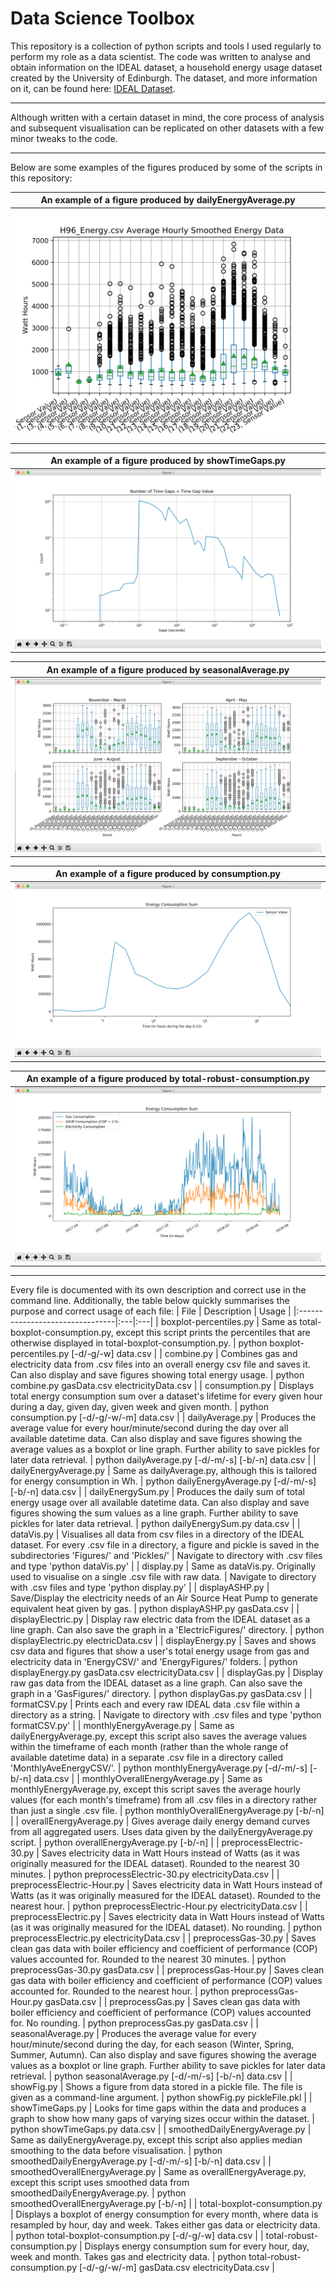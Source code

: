 # Data Science Toolbox
This repository is a collection of python scripts and tools I used regularly to perform my role as a data scientist. 
The code was written to analyse and obtain information on the IDEAL dataset, a household energy usage dataset created by the University of Edinburgh.
The dataset, and more information on it, can be found here: [IDEAL Dataset](https://datashare.is.ed.ac.uk/handle/10283/3647).

---------------

Although written with a certain dataset in mind, the core process of analysis and subsequent visualisation can be replicated on other datasets with a few minor tweaks to the code.

---------------

Below are some examples of the figures produced by some of the scripts in this repository:

| An example of a figure produced by dailyEnergyAverage.py |
|------|
|![dailyEnergyAverage.py Example Figure](/ExampleFigures/dailyEnergyAverageExample.png)| 

| An example of a figure produced by showTimeGaps.py |
|------|
|![showTimeGaps.py Example Figure](/ExampleFigures/showTimeGapsExample.png)|

| An example of a figure produced by seasonalAverage.py |
|------|
|![seasonalAverage.py Example Figure](/ExampleFigures/seasonalAverageExample.png)|

| An example of a figure produced by consumption.py |
|------|
|![consumption.py Example Figure](/ExampleFigures/consumptionExample.png)|

| An example of a figure produced by total-robust-consumption.py |
|------|
|![total-robust-consumption.py Example Figure](/ExampleFigures/total-robust-consumptionExample.png)|

---------------

Every file is documented with its own description and correct use in the command line.
Additionally, the table below quickly summarises the purpose and correct usage of each file:
| File                            | Description | Usage |
|:--------------------------------|:---|:---|
| boxplot-percentiles.py          | Same as total-boxplot-consumption.py, except this script prints the percentiles that are otherwise displayed in total-boxplot-consumption.py. | python boxplot-percentiles.py [-d/-g/-w] data.csv |
| combine.py                      | Combines gas and electricity data from .csv files into an overall energy csv file and saves it. Can also display and save figures showing total energy usage. | python combine.py gasData.csv electricityData.csv |
| consumption.py                  | Displays total energy consumption sum over a dataset's lifetime for every given hour during a day, given day, given week and given month. | python consumption.py [-d/-g/-w/-m] data.csv |
| dailyAverage.py                 | Produces the average value for every hour/minute/second during the day over all available datetime data. Can also display and save figures showing the average values as a boxplot or line graph. Further ability to save pickles for later data retrieval. | python dailyAverage.py [-d/-m/-s] [-b/-n] data.csv |
| dailyEnergyAverage.py           | Same as dailyAverage.py, although this is tailored for energy consumption in Wh. | python dailyEnergyAverage.py [-d/-m/-s] [-b/-n] data.csv |
| dailyEnergySum.py               | Produces the daily sum of total energy usage over all available datetime data. Can also display and save figures showing the sum values as a line graph. Further ability to save pickles for later data retrieval. | python dailyEnergySum.py data.csv |
| dataVis.py                      | Visualises all data from csv files in a directory of the IDEAL dataset. For every .csv file in a directory, a figure and pickle is saved in the subdirectories 'Figures/' and 'Pickles/' | Navigate to directory with .csv files and type 'python dataVis.py' |
| display.py                      | Same as dataVis.py. Originally used to visualise on a single .csv file with raw data. | Navigate to directory with .csv files and type 'python display.py' |
| displayASHP.py                  | Save/Display the electricity needs of an Air Source Heat Pump to generate equivalent heat given by gas. | python displayASHP.py gasData.csv |
| displayElectric.py              | Display raw electric data from the IDEAL dataset as a line graph. Can also save the graph in a 'ElectricFigures/' directory. | python displayElectric.py electricData.csv |
| displayEnergy.py                | Saves and shows csv data and figures that show a user's total energy usage from gas and electricity data in 'EnergyCSV/' and 'EnergyFigures/' folders. | python displayEnergy.py gasData.csv electricityData.csv |
| displayGas.py                   | Display raw gas data from the IDEAL dataset as a line graph. Can also save the graph in a 'GasFigures/' directory. | python displayGas.py gasData.csv |
| formatCSV.py                    | Prints each and every raw IDEAL data .csv file within a directory as a string. | Navigate to directory with .csv files and type 'python formatCSV.py' |
| monthlyEnergyAverage.py         | Same as dailyEnergyAverage.py, except this script also saves the average values within the timeframe of each month (rather than the whole range of available datetime data) in a separate .csv file in a directory called 'MonthlyAveEnergyCSV/'. | python monthlyEnergyAverage.py [-d/-m/-s] [-b/-n] data.csv |
| monthlyOverallEnergyAverage.py  | Same as monthlyEnergyAverage.py, except this script saves the average hourly values (for each month's timeframe) from all .csv files in a directory rather than just a single .csv file. | python monthlyOverallEnergyAverage.py [-b/-n] |
| overallEnergyAverage.py         | Gives average daily energy demand curves from all aggregated users. Uses data given by the dailyEnergyAverage.py script. | python overallEnergyAverage.py [-b/-n] |
| preprocessElectric-30.py        | Saves electricity data in Watt Hours instead of Watts (as it was originally measured for the IDEAL dataset). Rounded to the nearest 30 minutes. | python preprocessElectric-30.py electricityData.csv |
| preprocessElectric-Hour.py      | Saves electricity data in Watt Hours instead of Watts (as it was originally measured for the IDEAL dataset). Rounded to the nearest hour. | python preprocessElectric-Hour.py electricityData.csv |
| preprocessElectric.py           | Saves electricity data in Watt Hours instead of Watts (as it was originally measured for the IDEAL dataset). No rounding. | python preprocessElectric.py electricityData.csv |
| preprocessGas-30.py             | Saves clean gas data with boiler efficiency and coefficient of performance (COP) values accounted for. Rounded to the nearest 30 minutes. | python preprocessGas-30.py gasData.csv |
| preprocessGas-Hour.py           | Saves clean gas data with boiler efficiency and coefficient of performance (COP) values accounted for. Rounded to the nearest hour. | python preprocessGas-Hour.py gasData.csv |
| preprocessGas.py                | Saves clean gas data with boiler efficiency and coefficient of performance (COP) values accounted for. No rounding. | python preprocessGas.py gasData.csv |
| seasonalAverage.py              | Produces the average value for every hour/minute/second during the day, for each season (Winter, Spring, Summer, Autumn). Can also display and save figures showing the average values as a boxplot or line graph. Further ability to save pickles for later data retrieval. | python seasonalAverage.py [-d/-m/-s] [-b/-n] data.csv |
| showFig.py                      | Shows a figure from data stored in a pickle file. The file is given as a command-line argument. | python showFig.py pickleFile.pkl |
| showTimeGaps.py                 | Looks for time gaps within the data and produces a graph to show how many gaps of varying sizes occur within the dataset. | python showTimeGaps.py data.csv |
| smoothedDailyEnergyAverage.py   | Same as dailyEnergyAverage.py, except this script also applies median smoothing to the data before visualisation. | python smoothedDailyEnergyAverage.py [-d/-m/-s] [-b/-n] data.csv |
| smoothedOverallEnergyAverage.py | Same as overallEnergyAverage.py, except this script uses smoothed data from smoothedDailyEnergyAverage.py. | python smoothedOverallEnergyAverage.py [-b/-n] |
| total-boxplot-consumption.py    | Displays a boxplot of energy consumption for every month, where data is resampled by hour, day and week. Takes either gas data or electricity data. | python total-boxplot-consumption.py [-d/-g/-w] data.csv |
| total-robust-consumption.py     | Displays energy consumption sum for every hour, day, week and month. Takes gas and electricity data. | python total-robust-consumption.py [-d/-g/-w/-m] gasData.csv electricityData.csv |
